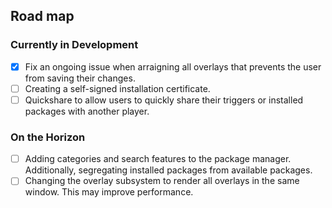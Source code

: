 ## Road map

### Currently in Development

- [X] Fix an ongoing issue when arraigning all overlays that prevents the user from saving their changes.
- [ ] Creating a self-signed installation certificate.
- [ ] Quickshare to allow users to quickly share their triggers or installed packages with another player.

### On the Horizon
- [ ] Adding categories and search features to the package manager. Additionally, segregating installed packages from available packages.
- [ ] Changing the overlay subsystem to render all overlays in the same window.  This may improve performance.
